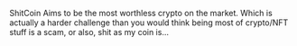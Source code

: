 ShitCoin Aims to be the most worthless crypto on the market. Which is actually a harder challenge than you would think
being most of crypto/NFT stuff is a scam, or also, shit as my coin is...
